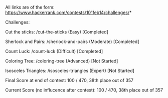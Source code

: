 All links are of the form: https://www.hackerrank.com/contests/101feb14/challenges/*

Challenges:

Cut the sticks: /cut-the-sticks (Easy) [Completed]

Sherlock and Pairs: /sherlock-and-pairs (Moderate) [Completed]

Count Luck: /count-luck (Difficult) [Completed]

Coloring Tree: /coloring-tree (Advanced) [Not Started]

Isosceles Triangles: /isosceles-triangles (Expert) [Not Started]

Final Score at end of contest: 100 / 470, 38th place out of 357

Current Score (no influcence after contest): 100 / 470, 38th place out of 357
